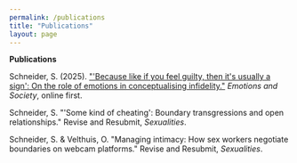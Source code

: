 ```yaml
---
permalink: /publications
title: "Publications"
layout: page
---
```


**Publications**



Schneider, S. (2025). ["'Because like if you feel guilty, then it's usually a sign': On the role of emotions in conceptualising infidelity."](https://doi.org/10.1332/26316897Y2025D000000056) *Emotions and Society*, online first. 

Schneider, S. "'Some kind of cheating': Boundary transgressions and open relationships." Revise and Resubmit, *Sexualities*.

Schneider, S. & Velthuis, O. "Managing intimacy: How sex workers negotiate boundaries on webcam platforms." Revise and Resubmit, *Sexualities*.
